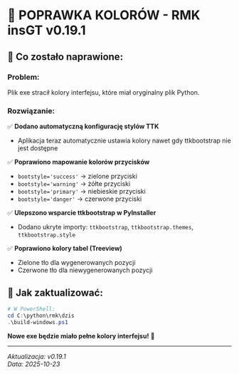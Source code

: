 # 🎨 POPRAWKA KOLORÓW - RMK insGT v0.19.1

## 🔧 Co zostało naprawione:

### Problem:
Plik exe stracił kolory interfejsu, które miał oryginalny plik Python.

### Rozwiązanie:
✅ **Dodano automatyczną konfigurację stylów TTK**
- Aplikacja teraz automatycznie ustawia kolory nawet gdy ttkbootstrap nie jest dostępne

✅ **Poprawiono mapowanie kolorów przycisków**
- `bootstyle='success'` → zielone przyciski
- `bootstyle='warning'` → żółte przyciski  
- `bootstyle='primary'` → niebieskie przyciski
- `bootstyle='danger'` → czerwone przyciski

✅ **Ulepszono wsparcie ttkbootstrap w PyInstaller**
- Dodano ukryte importy: `ttkbootstrap`, `ttkbootstrap.themes`, `ttkbootstrap.style`

✅ **Poprawiono kolory tabel (Treeview)**
- Zielone tło dla wygenerowanych pozycji
- Czerwone tło dla niewygenerowanych pozycji

## 🚀 Jak zaktualizować:

```powershell
# W PowerShell:
cd C:\python\rmk\dzis
.\build-windows.ps1
```

**Nowe exe będzie miało pełne kolory interfejsu!** 🎨

---
*Aktualizacja: v0.19.1*  
*Data: 2025-10-23*